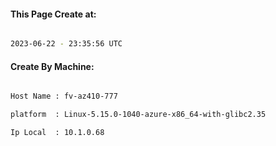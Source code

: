 
   
#### This Page Create at:

```bash

2023-06-22 - 23:35:56 UTC

```

#### Create By Machine:

```bash

Host Name : fv-az410-777

platform  : Linux-5.15.0-1040-azure-x86_64-with-glibc2.35

Ip Local  : 10.1.0.68

```

